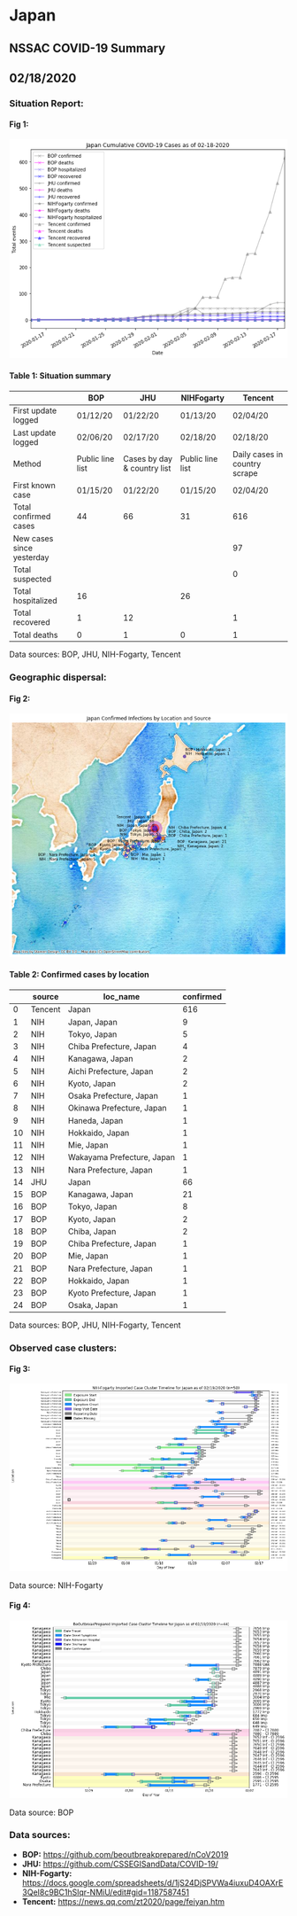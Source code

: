# Japan
## NSSAC COVID-19 Summary
## 02/18/2020



### Situation Report:
#### Fig 1:
![Japan cases](../merged_histories/Japan_merged_histories.png)

#### Table 1: Situation summary


|                           | BOP              | JHU                         | NIHFogarty       | Tencent                       |
|---------------------------|------------------|-----------------------------|------------------|-------------------------------|
| First update logged       | 01/12/20         | 01/22/20                    | 01/13/20         | 02/04/20                      |
| Last update logged        | 02/06/20         | 02/17/20                    | 02/18/20         | 02/18/20                      |
| Method                    | Public line list | Cases by day & country list | Public line list | Daily cases in country scrape |
| First known case          | 01/15/20         | 01/22/20                    | 01/15/20         | 02/04/20                      |
| Total confirmed cases     | 44               | 66                          | 31               | 616                           |
| New cases since yesterday |                  |                             |                  | 97                            |
| Total suspected           |                  |                             |                  | 0                             |
| Total hospitalized        | 16               |                             | 26               |                               |
| Total recovered           | 1                | 12                          |                  | 1                             |
| Total deaths              | 0                | 1                           | 0                | 1                             |

Data sources: BOP, JHU, NIH-Fogarty, Tencent


### Geographic dispersal:
#### Fig 2:
![Japan mapped](../case_locs/Japan_case_locs.png)

#### Table 2: Confirmed cases by location


|    | source   | loc_name                   |   confirmed |
|----|----------|----------------------------|-------------|
|  0 | Tencent  | Japan                      |         616 |
|  1 | NIH      | Japan, Japan               |           9 |
|  2 | NIH      | Tokyo, Japan               |           5 |
|  3 | NIH      | Chiba Prefecture, Japan    |           4 |
|  4 | NIH      | Kanagawa, Japan            |           2 |
|  5 | NIH      | Aichi Prefecture, Japan    |           2 |
|  6 | NIH      | Kyoto, Japan               |           2 |
|  7 | NIH      | Osaka Prefecture, Japan    |           1 |
|  8 | NIH      | Okinawa Prefecture, Japan  |           1 |
|  9 | NIH      | Haneda, Japan              |           1 |
| 10 | NIH      | Hokkaido, Japan            |           1 |
| 11 | NIH      | Mie, Japan                 |           1 |
| 12 | NIH      | Wakayama Prefecture, Japan |           1 |
| 13 | NIH      | Nara Prefecture, Japan     |           1 |
| 14 | JHU      | Japan                      |          66 |
| 15 | BOP      | Kanagawa, Japan            |          21 |
| 16 | BOP      | Tokyo, Japan               |           8 |
| 17 | BOP      | Kyoto, Japan               |           2 |
| 18 | BOP      | Chiba, Japan               |           2 |
| 19 | BOP      | Chiba Prefecture, Japan    |           1 |
| 20 | BOP      | Mie, Japan                 |           1 |
| 21 | BOP      | Nara Prefecture, Japan     |           1 |
| 22 | BOP      | Hokkaido, Japan            |           1 |
| 23 | BOP      | Kyoto Prefecture, Japan    |           1 |
| 24 | BOP      | Osaka, Japan               |           1 |

Data sources: BOP, JHU, NIH-Fogarty, Tencent


### Observed case clusters:
#### Fig 3:
![Japan cases](../cluster_analysis/Japan_imported_cases_NIHFogarty.png)



Data source: NIH-Fogarty


#### Fig 4:
![Japan cases](../cluster_analysis/Japan_imported_cases_BOP.png)



Data source: BOP


### Data sources:
* **BOP:** https://github.com/beoutbreakprepared/nCoV2019
* **JHU:** https://github.com/CSSEGISandData/COVID-19/
* **NIH-Fogarty:** https://docs.google.com/spreadsheets/d/1jS24DjSPVWa4iuxuD4OAXrE3QeI8c9BC1hSlqr-NMiU/edit#gid=1187587451
* **Tencent:** https://news.qq.com/zt2020/page/feiyan.htm